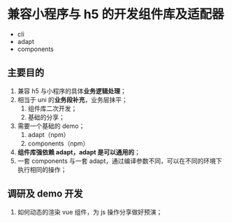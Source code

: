 # 兼容小程序与 h5 的开发组件库及适配器

- cli
- adapt
- components

## 主要目的

1. 兼容 h5 与小程序的具体**业务逻辑处理**；
2. 相当于 uni 的**业务段补充**，业务层抹平；
   1. 组件库二次开发；
   2. 基础的分享；
3. 需要一个基础的 demo；
   1. adapt（npm）
   2. components（npm）
4. **组件库强依赖 adapt，adapt 是可以通用的**；
5. 一套 components 与一套 adapt，通过编译参数不同，可以在不同的环境下执行相同的操作；

## 调研及 demo 开发

1. 如何动态的渲染 vue 组件，为 js 操作分享做好预演；
